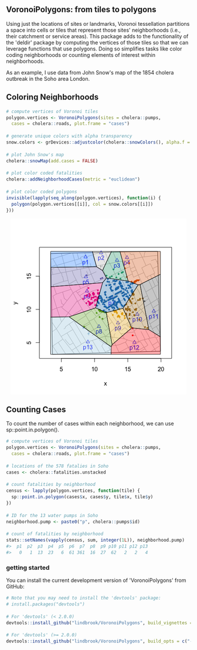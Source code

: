 
<!-- README.md is generated from README.Rmd. Please edit that file -->
VoronoiPolygons: from tiles to polygons
---------------------------------------

Using just the locations of sites or landmarks, Voronoi tessellation partitions a space into cells or tiles that represent those sites' neighborhoods (i.e., their catchment or service areas). This package adds to the functionality of the 'deldir' package by computing the vertices of those tiles so that we can leverage functions that use polygons. Doing so simplifies tasks like color coding neighborhoods or counting elements of interest within neighborhoods.

As an example, I use data from John Snow's map of the 1854 cholera outbreak in the Soho area London.

Coloring Neighborhoods
----------------------

``` r
# compute vertices of Voronoi tiles
polygon.vertices <- VoronoiPolygons(sites = cholera::pumps,
  cases = cholera::roads, plot.frame = "cases")

# generate unique colors with alpha transparency
snow.colors <- grDevices::adjustcolor(cholera::snowColors(), alpha.f = 1/3)

# plot John Snow's map
cholera::snowMap(add.cases = FALSE)

# plot color coded fatalities
cholera::addNeighborhoodCases(metric = "euclidean")

# plot color coded polygons
invisible(lapply(seq_along(polygon.vertices), function(i) {
  polygon(polygon.vertices[[i]], col = snow.colors[[i]])
}))
```

<img src="README_files/figure-markdown_github/coloring-1.png" style="display: block; margin: auto;" />

Counting Cases
--------------

To count the number of cases within each neighborhood, we can use sp::point.in.polygon().

``` r
# compute vertices of Voronoi tiles
polygon.vertices <- VoronoiPolygons(sites = cholera::pumps,
  cases = cholera::roads, plot.frame = "cases")

# locations of the 578 fatalies in Soho
cases <- cholera::fatalities.unstacked

# count fatalities by neighborhood
census <- lapply(polygon.vertices, function(tile) {
  sp::point.in.polygon(cases$x, cases$y, tile$x, tile$y)
})

# ID for the 13 water pumps in Soho
neighborhood.pump <- paste0("p", cholera::pumps$id)

# count of fatalities by neighborhood
stats::setNames(vapply(census, sum, integer(1L)), neighborhood.pump)
#>  p1  p2  p3  p4  p5  p6  p7  p8  p9 p10 p11 p12 p13 
#>   0   1  13  23   6  61 361  16  27  62   2   2   4
```

### getting started

You can install the current development version of 'VoronoiPolygons' from GitHub:

``` r
# Note that you may need to install the 'devtools' package:
# install.packages("devtools")

# For 'devtools' (< 2.0.0)
devtools::install_github("lindbrook/VoronoiPolygons", build_vignettes = TRUE)

# For 'devtools' (>= 2.0.0)
devtools::install_github("lindbrook/VoronoiPolygons", build_opts = c("--no-resave-data", "--no-manual"))
```
